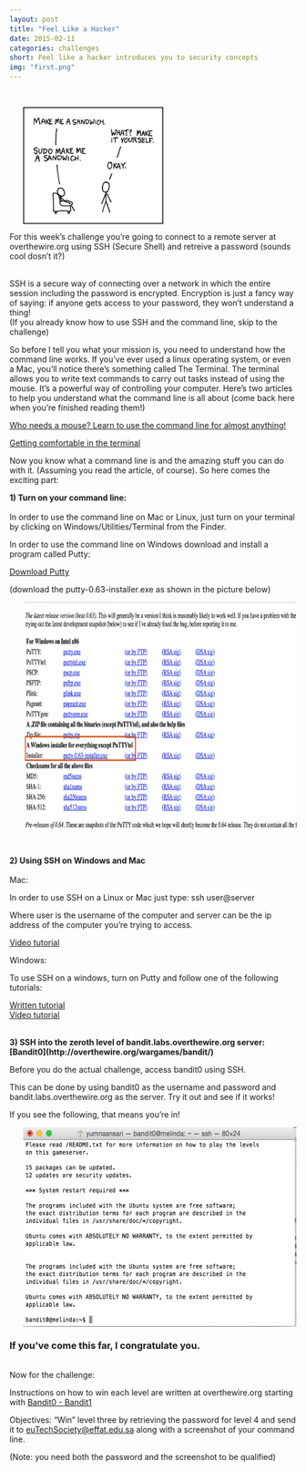 ```yaml
---
layout: post
title: "Feel Like a Hacker"
date: 2015-02-11
categories: challenges
short: Feel like a hacker introduces you to security concepts 
img: "first.png"
---
```

<br>



  <div class="col">
              <ul class="list-inline intro-social-buttons text-center">
                       <img src="/img/challenges/first-1.png" alt="Smiley face" align="middle"> 
               </ul>
  </div>

For this week’s challenge you’re going to connect to a remote server at overthewire.org using SSH (Secure Shell) and retreive a password (sounds cool dosn’t it?)

<br>
SSH is a secure way of connecting over a network in which the entire session including the password is encrypted. Encryption is just a fancy way of saying: if anyone gets access to your password, they won’t understand a thing!

<br>
(If you already know how to use SSH and the command line, skip to the challenge)



So before I tell you what your mission is, you need to understand how the command line works. If you’ve ever used a linux operating system, or even a Mac, you’ll notice there’s something called The Terminal. The terminal allows you to write text commands to carry out tasks instead of using the mouse. It’s a powerful way of controlling your computer. Here’s two articles to help you understand what the command line is all about (come back here when you’re finished reading them!)


[Who needs a mouse? Learn to use the command line for almost anything!](http://lifehacker.com/5633909/who-needs-a-mouse-learn-to-use-the-command-line-for-almost-anything)

[Getting comfortable in the terminal](http://www.codecademy.com/blog/72-getting-comfortable-in-the-terminal-linux)


Now you know what a command line is and the amazing stuff you can do with it. (Assuming you read the article, of course). So here comes the exciting part:


<B>1) Turn on your command line:</B> <br><br>
In order to use the command line on Mac or Linux, just turn on your terminal by clicking on Windows/Utilities/Terminal from the Finder. 

In order to use the command line on Windows download and install a program called Putty: 

[Download Putty](http://www.chiark.greenend.org.uk/~sgtatham/putty/download.html)

(download the putty-0.63-installer.exe as shown in the picture below)

<div class="col">
              <ul class="list-inline intro-social-buttons text-center">
                       <img  width="550" height="400" src="/img/challenges/Installing-Putty.png" alt="Smiley face" align="middle"> 
               </ul>
  </div>
<br>

<B>2) Using SSH on Windows and Mac</B><br>
<br>
Mac:

In order to use SSH on a Linux or Mac just type: ssh user@server  

Where user is the username of the computer and server can be the ip address of the computer you’re trying to access. 

[Video tutorial](https://www.youtube.com/watch?v=2t6qRjV42xQ)


Windows:

To use SSH on a windows, turn on Putty and follow one of the following tutorials: 

[Written tutorial](http://internal.math.arizona.edu/services/computing/remote-access/shell/putty)<br>
[Video tutorial](https://www.youtube.com/watch?v=9AlSM9UjLpY)

<br>
<B>3) SSH into the zeroth level of bandit.labs.overthewire.org server: [Bandit0](http://overthewire.org/wargames/bandit/)</B> <br>

Before you do the actual challenge, access bandit0 using SSH. 

This can be done by using bandit0 as the username and password and bandit.labs.overthewire.org as the server.  Try it out and see if it works!


If you see the following, that means you’re in! <br>

<div class="col">
              <ul class="list-inline intro-social-buttons text-center">
                       <img width="500" height="350" src="/img/challenges/Screenshot-bandit-sign-in.png" alt="Smiley face" align="middle"> 
               </ul>
  </div>

<h3 class="list-inline intro-social-buttons text-center">If you’ve come this far, I congratulate you. </h3>
<br>
Now for the challenge:

Instructions on how to win each level are written at overthewire.org starting with [Bandit0 - Bandit1](http://overthewire.org/wargames/bandit/bandit1.html)

Objectives: “Win” level three by retrieving the password for level 4 and send it to <a href="mailto:euTechSociety@effat.edu.sa">euTechSociety@effat.edu.sa</a> along with a screenshot of your command line.

(Note: you need both the password and the screenshot to be qualified)


